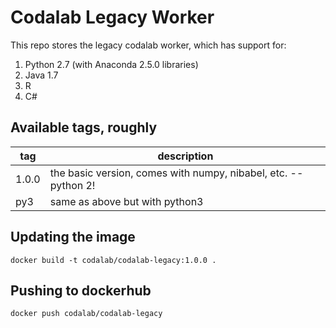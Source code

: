 # Codalab Legacy Worker

This repo stores the legacy codalab worker, which has support for:

1. Python 2.7 (with Anaconda 2.5.0 libraries)
2. Java 1.7
3. R
4. C#

## Available tags, roughly

| tag   | description                                                     |
|-------|-----------------------------------------------------------------|
| 1.0.0 | the basic version, comes with numpy, nibabel, etc. -- python 2! |
| py3   | same as above but with python3                                  |

## Updating the image

```docker build -t codalab/codalab-legacy:1.0.0 .```

## Pushing to dockerhub

```docker push codalab/codalab-legacy```
